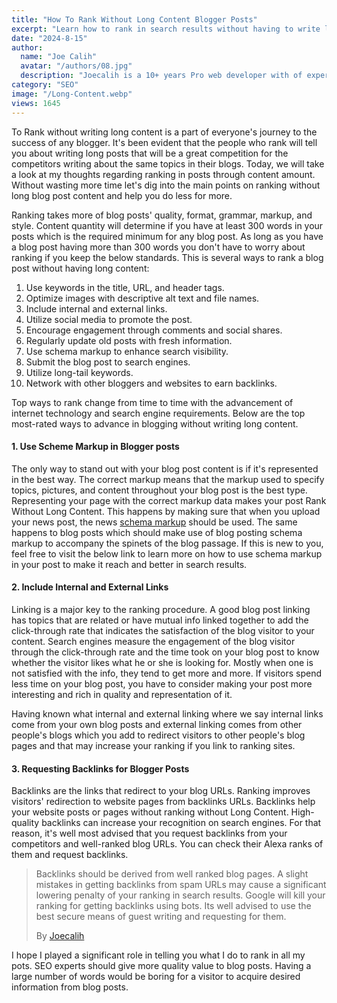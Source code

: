 ```yaml
---
title: "How To Rank Without Long Content Blogger Posts"
excerpt: "Learn how to rank in search results without having to write long content blogger posts. Rank using keywords. backlinks & schema on a website"
date: "2024-8-15"
author:
  name: "Joe Calih"
  avatar: "/authors/08.jpg"
  description: "Joecalih is a 10+ years Pro web developer with of experience in React and Next.js."
category: "SEO"
image: "/Long-Content.webp"
views: 1645
---
```



To Rank without writing long content is a part of everyone's journey to the success of any blogger. It's been evident that the people who rank will tell you about writing long posts that will be a great competition for the competitors writing about the same topics in their blogs. Today, we will take a look at my thoughts regarding ranking in posts through content amount. Without wasting more time let's dig into the main points on ranking without long blog post content and help you do less for more.

Ranking takes more of blog posts' quality, format, grammar, markup, and style. Content quantity will determine if you have at least 300 words in your posts which is the required minimum for any blog post. As long as you have a blog post having more than 300 words you don't have to worry about ranking if you keep the below standards. This is several ways to rank a blog post without having long content:

1.  Use keywords in the title, URL, and header tags.
2.  Optimize images with descriptive alt text and file names.
3.  Include internal and external links.
4.  Utilize social media to promote the post.
5.  Encourage engagement through comments and social shares.
6.  Regularly update old posts with fresh information.
7.  Use schema markup to enhance search visibility.
8.  Submit the blog post to search engines.
9.  Utilize long-tail keywords.
10.  Network with other bloggers and websites to earn backlinks.

Top ways to rank change from time to time with the advancement of internet technology and search engine requirements. Below are the top most-rated ways to advance in blogging without writing long content.

#### 1. Use Scheme Markup in Blogger posts

The only way to stand out with your blog post content is if it's represented in the best way. The correct markup means that the markup used to specify topics, pictures, and content throughout your blog post is the best type. Representing your page with the correct markup data makes your post Rank Without Long Content. This happens by making sure that when you upload your news post, the news [schema markup](https://joecalih.co.ke/how-to-add-article-schema-markup-to-blogger/) should be used. The same happens to blog posts which should make use of blog posting schema markup to accompany the spinets of the blog passage. If this is new to you, feel free to visit the below link to learn more on how to use schema markup in your post to make it reach and better in search results.

#### 2. Include Internal and External Links

Linking is a major key to the ranking procedure. A good blog post linking has topics that are related or have mutual info linked together to add the click-through rate that indicates the satisfaction of the blog visitor to your content. Search engines measure the engagement of the blog visitor through the click-through rate and the time took on your blog post to know whether the visitor likes what he or she is looking for. Mostly when one is not satisfied with the info, they tend to get more and more. If visitors spend less time on your blog post, you have to consider making your post more interesting and rich in quality and representation of it.

Having known what internal and external linking where we say internal links come from your own blog posts and external linking comes from other people's blogs which you add to redirect visitors to other people's blog pages and that may increase your ranking if you link to ranking sites.

#### 3. Requesting Backlinks for Blogger Posts

Backlinks are the links that redirect to your blog URLs. Ranking improves visitors' redirection to website pages from backlinks URLs. Backlinks help your website posts or pages without ranking without Long Content. High-quality backlinks can increase your recognition on search engines. For that reason, it's well most advised that you request backlinks from your competitors and well-ranked blog URLs. You can check their Alexa ranks of them and request backlinks.

> Backlinks should be derived from well ranked blog pages. A slight mistakes in getting backlinks from spam URLs may cause a significant lowering penalty of your ranking in search results. Google will kill your ranking for getting backlinks using bots. Its well advised to use the best secure means of guest writing and requesting for them.
> 
> By [Joecalih](http://joecalih.co.ke)

I hope I played a significant role in telling you what I do to rank in all my pots. SEO experts should give more quality value to blog posts. Having a large number of words would be boring for a visitor to acquire desired information from blog posts.